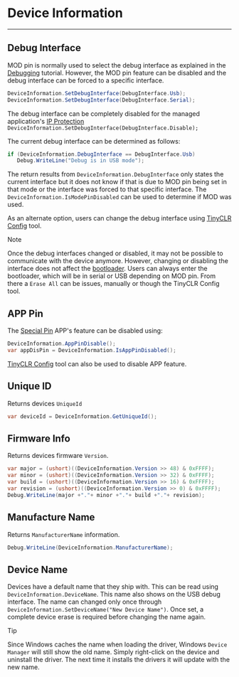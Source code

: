 # Device Information
---

## Debug Interface

MOD pin is normally used to select the debug interface as explained in the [Debugging](debugging.md) tutorial. However, the MOD pin feature can be disabled and the debug interface can be forced to a specific interface.

```cs
DeviceInformation.SetDebugInterface(DebugInterface.Usb);
DeviceInformation.SetDebugInterface(DebugInterface.Serial);
```
The debug interface can be completely disabled for the managed application's [IP Protection](ip-protection.md) `DeviceInformation.SetDebugInterface(DebugInterface.Disable);`

The current debug interface can be determined as follows:

```cs
if (DeviceInformation.DebugInterface == DebugInterface.Usb)
   Debug.WriteLine("Debug is in USB mode");
```

The return results from `DeviceInformation.DebugInterface` only states the current interface but it does not know if that is due to MOD pin being set in that mode or the interface was forced to that specific interface. The `DeviceInformation.IsModePinDisabled` can be used to determine if MOD was used.

As an alternate option, users can change the debug interface using [TinyCLR Config](/tutorials/tinclr-config.md) tool.

> [!NOTE]
> Once the debug interfaces changed or disabled, it may not be possible to communicate with the device anymore. However, changing or disabling the interface does not affect the [bootloader](/tutorials/bootloader.md). Users can always enter the bootloader, which will be in serial or USB depending on MOD pin. From there a `Erase All` can be issues, manually or though the TinyCLR Config tool.

## APP Pin

The [Special Pin](../special-pins.md) APP's feature can be disabled using:

```cs
DeviceInformation.AppPinDisable();
var appDisPin = DeviceInformation.IsAppPinDisabled();
```

[TinyCLR Config](../tinyclr-config.md) tool can also be used to disable APP feature.

## Unique ID

Returns devices `UniqueId`
```cs
var deviceId = DeviceInformation.GetUniqueId();
```

## Firmware Info

Returns devices firmware `Version`.
```cs
var major = (ushort)((DeviceInformation.Version >> 48) & 0xFFFF);
var minor = (ushort)((DeviceInformation.Version >> 32) & 0xFFFF);
var build = (ushort)((DeviceInformation.Version >> 16) & 0xFFFF);
var revision = (ushort)((DeviceInformation.Version >> 0) & 0xFFFF);
Debug.WriteLine(major +"."+ minor +"."+ build +"."+ revision);
```

## Manufacture Name

Returns `ManufacturerName` information.  
```cs
Debug.WriteLine(DeviceInformation.ManufacturerName);
```

## Device Name

Devices have a default name that they ship with. This can be read using `DeviceInformation.DeviceName`. This name also shows on the USB debug interface. The name can changed only once through `DeviceInformation.SetDeviceName("New Device Name")`. Once set, a complete device erase is required before changing the name again.

> [!TIP]
> Since Windows caches the name when loading the driver, Windows `Device Manager` will still show the old name. Simply right-click on the device and uninstall the driver. The next time it installs the drivers it will update with the new name.
